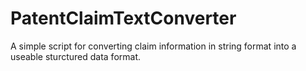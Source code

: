 # PatentClaimTextConverter
A simple script for converting claim information in string format into a useable sturctured data format.
